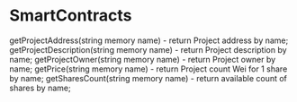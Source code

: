 # SmartContracts
getProjectAddress(string memory name) - return Project address by name;
getProjectDescription(string memory name) - return Project description by name;
getProjectOwner(string memory name) - return Project owner by name;
getPrice(string memory name) - return Project count Wei for 1 share by name;
getSharesCount(string memory name) - return available count of shares by name;
